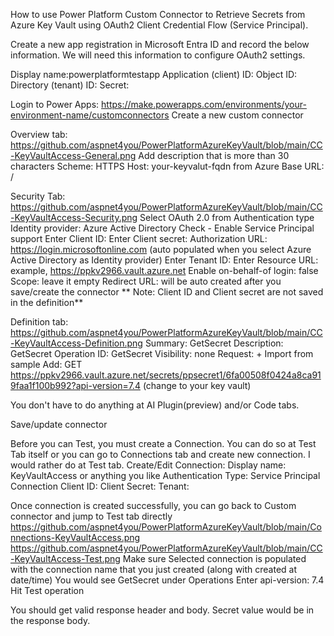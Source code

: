 How to use Power Platform Custom Connector to Retrieve Secrets from Azure Key Vault using OAuth2 Client Credential Flow (Service Principal).

Create a new app registration in Microsoft Entra ID and record the below information. We will need this information to configure OAuth2 settings.

Display name:powerplatformtestapp
Application (client) ID:
Object ID:
Directory (tenant) ID:
Secret: 

Login to Power Apps: https://make.powerapps.com/environments/your-environment-name/customconnectors
Create a new custom connector

Overview tab: https://github.com/aspnet4you/PowerPlatformAzureKeyVault/blob/main/CC-KeyVaultAccess-General.png
Add description that is more than 30 characters
Scheme: HTTPS
Host: your-keyvalut-fqdn from Azure
Base URL: /

Security Tab: https://github.com/aspnet4you/PowerPlatformAzureKeyVault/blob/main/CC-KeyVaultAccess-Security.png
Select OAuth 2.0 from Authentication type
Identity provider: Azure Active Directory
Check - Enable Service Principal support
Enter Client ID:
Enter Client secret:
Authorization URL: https://login.microsoftonline.com (auto populated when you select Azure Active Directory as Identity provider)
Enter Tenant ID:
Enter Resource URL: example, https://ppkv2966.vault.azure.net
Enable on-behalf-of login: false
Scope: leave it empty
Redirect URL: will be auto created after you save/create the connector
** Note: Client ID and Client secret are not saved in the definition**

Definition tab: https://github.com/aspnet4you/PowerPlatformAzureKeyVault/blob/main/CC-KeyVaultAccess-Definition.png
Summary: GetSecret
Description: GetSecret
Operation ID: GetSecret
Visibility: none
Request: + Import from sample
Add: GET https://ppkv2966.vault.azure.net/secrets/ppsecret1/6fa00508f0424a8ca919faa1f100b992?api-version=7.4 (change to your key vault)

You don't have to do anything at AI Plugin(preview) and/or Code tabs.

Save/update connector

Before you can Test, you must create a Connection. You can do so at Test Tab itself or you can go to Connections tab and create new connection. I would rather do at Test tab.
Create/Edit Connection:
Display name: KeyVaultAccess or anything you like
Authentication Type: Service Principal Connection
Client ID:
Client Secret:
Tenant:

Once connection is created successfully, you can go back to Custom connector and jump to Test tab directly
https://github.com/aspnet4you/PowerPlatformAzureKeyVault/blob/main/Connections-KeyVaultAccess.png
https://github.com/aspnet4you/PowerPlatformAzureKeyVault/blob/main/CC-KeyVaultAccess-Test.png
Make sure Selected connection is populated with the connection name that you just created (along with created at date/time)
You would see GetSecret under Operations
Enter api-version: 7.4
Hit Test operation

You should get valid response header and body. Secret value would be in the response body.
